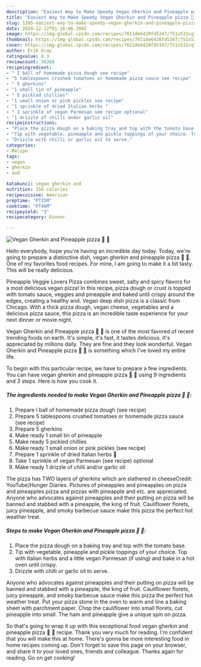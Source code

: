 ```yaml
---
description: "Easiest Way to Make Speedy Vegan Gherkin and Pineapple pizza 🥒 🌱"
title: "Easiest Way to Make Speedy Vegan Gherkin and Pineapple pizza 🥒 🌱"
slug: 1105-easiest-way-to-make-speedy-vegan-gherkin-and-pineapple-pizza
date: 2020-12-12T01:16:06.390Z
image: https://img-global.cpcdn.com/recipes/7611de6420fd5347/751x532cq70/vegan-gherkin-and-pineapple-pizza-🥒-🌱-recipe-main-photo.jpg
thumbnail: https://img-global.cpcdn.com/recipes/7611de6420fd5347/751x532cq70/vegan-gherkin-and-pineapple-pizza-🥒-🌱-recipe-main-photo.jpg
cover: https://img-global.cpcdn.com/recipes/7611de6420fd5347/751x532cq70/vegan-gherkin-and-pineapple-pizza-🥒-🌱-recipe-main-photo.jpg
author: Erik Gray
ratingvalue: 4.3
reviewcount: 36268
recipeingredient:
- " I ball of homemade pizza dough see recipe"
- "5 tablespoons crushed tomatoes or homemade pizza sauce see recipe"
- " 5 gherkins"
- "1 small tin of pineapple"
- " 5 pickled chillies"
- "1 small onion or pink pickles see recipe"
- "1 sprinkle of dried Italian herbs "
- " 1 sprinkle of vegan Parmesan see recipe optional"
- "1 drizzle of chilli andor garlic oil"
recipeinstructions:
- "Place the pizza dough on a baking tray and top with the tomato base."
- "Tip with vegetable, pineapple and pickle toppings of your choice. Top with Italian herbs and a little vegan Parmesan (if using) and bake in a hot oven until crispy."
- "Drizzle with chilli or garlic oil to serve."
categories:
- Recipe
tags:
- vegan
- gherkin
- and

katakunci: vegan gherkin and 
nutrition: 156 calories
recipecuisine: American
preptime: "PT35M"
cooktime: "PT46M"
recipeyield: "3"
recipecategory: Dinner

---
```



![Vegan Gherkin and Pineapple pizza 🥒 🌱](https://img-global.cpcdn.com/recipes/7611de6420fd5347/751x532cq70/vegan-gherkin-and-pineapple-pizza-🥒-🌱-recipe-main-photo.jpg)

Hello everybody, hope you're having an incredible day today. Today, we're going to prepare a distinctive dish, vegan gherkin and pineapple pizza 🥒 🌱. One of my favorites food recipes. For mine, I am going to make it a bit tasty. This will be really delicious.

Pineapple Veggie Lovers Pizza combines sweet, salty and spicy flavors for a most delicious vegan pizza! In this recipe, pizza dough or crust is topped with tomato sauce, veggies and pineapple and baked until crispy around the edges, creating a healthy and. Vegan deep dish pizza is a classic from Chicago. With a thick pizza dough, vegan cheese, vegetables and a delicious pizza sauce, this pizza is an incredible taste experience for your next dinner or movie night.

Vegan Gherkin and Pineapple pizza 🥒 🌱 is one of the most favored of recent trending foods on earth. It's simple, it's fast, it tastes delicious. It's appreciated by millions daily. They are fine and they look wonderful. Vegan Gherkin and Pineapple pizza 🥒 🌱 is something which I've loved my entire life.


To begin with this particular recipe, we have to prepare a few ingredients. You can have vegan gherkin and pineapple pizza 🥒 🌱 using 9 ingredients and 3 steps. Here is how you cook it.

<!--inarticleads1-->

##### The ingredients needed to make Vegan Gherkin and Pineapple pizza 🥒 🌱:

1. Prepare  I ball of homemade pizza dough (see recipe)
1. Prepare 5 tablespoons crushed tomatoes or homemade pizza sauce (see recipe)
1. Prepare  5 gherkins
1. Make ready 1 small tin of pineapple
1. Make ready  5 pickled chillies
1. Make ready 1 small onion or pink pickles (see recipe)
1. Prepare 1 sprinkle of dried Italian herbs 🌿
1. Take  1 sprinkle of vegan Parmesan (see recipe) optional
1. Make ready 1 drizzle of chilli and/or garlic oil


The pizza has TWO layers of gherkins which are slathered in cheeseCredit: YouTube/Hunger Diaries. Pictures of pineapples and pineapples on pizza and pineapples pizza and pizzas with pineapple and etc. are appreciated. Anyone who advocates against pineapples and their putting on pizza will be banned and stabbed with a pineapple, the king of fruit. Cauliflower florets, juicy pineapple, and smoky barbecue sauce make this pizza the perfect hot weather treat. 

<!--inarticleads2-->

##### Steps to make Vegan Gherkin and Pineapple pizza 🥒 🌱:

1. Place the pizza dough on a baking tray and top with the tomato base.
1. Tip with vegetable, pineapple and pickle toppings of your choice. Top with Italian herbs and a little vegan Parmesan (if using) and bake in a hot oven until crispy.
1. Drizzle with chilli or garlic oil to serve.


Anyone who advocates against pineapples and their putting on pizza will be banned and stabbed with a pineapple, the king of fruit. Cauliflower florets, juicy pineapple, and smoky barbecue sauce make this pizza the perfect hot weather treat. Put your pizza stone in the oven to warm and line a baking sheet with parchment paper. Chop the cauliflower into small florets, cut pineapple into small. The ham and pineapple give a unique spin on pizza. 

So that's going to wrap it up with this exceptional food vegan gherkin and pineapple pizza 🥒 🌱 recipe. Thank you very much for reading. I'm confident that you will make this at home. There's gonna be more interesting food in home recipes coming up. Don't forget to save this page on your browser, and share it to your loved ones, friends and colleague. Thanks again for reading. Go on get cooking!
